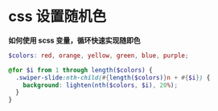 # css 设置随机色

**如何使用 scss 变量，循环快速实现随即色**

```scss
$colors: red, orange, yellow, green, blue, purple;

@for $i from 1 through length($colors) {
  .swiper-slide:nth-child(#{length($colors)}n + #{$i}) {
    background: lighten(nth($colors, $i), 20%);
  }
}
```
